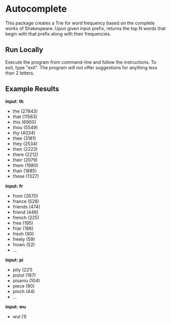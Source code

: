 # Autocomplete
This package creates a Trie for word frequency based on the complete works of Shakespeare. Upon given input prefix, returns the top N words that begin with that prefix along with their frequencies.

## Run Locally
Execute the program from command-line and follow the instructions. 
To exit, type "exit".
The program will not offer suggestions for anything less than 2 letters.

## Example Results
**input**: **th**
- the (27843)
- that (11563)
- this (6900)
- thou (5549)
- thy (4034)
- thee (3181)
- they (2534)
- then (2223)
- there (2212)
- their (2079)
- them (1980)
- than (1885)
- these (1327)

**input:** **fr**
- from (2670)
- france (528)
- friends (474)
- friend (446)
- french (225)
- free (195)
- friar (186)
- fresh (90)
- freely (59)
- frown (52)
- ...

**input:** **pi**
- pity (221)
- pistol (187)
- pisanio (104)
- piece (90)
- pinch (44)
- ...

**input:** **wu**
- wul (1)
